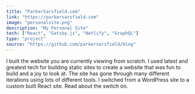 ```yaml
---
title: "ParkerSarsfield.com"
link: "https://parkersarsfield.com"
image: "personalsite.png"
description: "My Personal Site"
tech: ["React", "Gatsby.js", "Netlify", "GraphQL"]
type: "project"
source: "https://github.com/parkersarsfield/blog"
---
```


I built the website you are currently viewing from scratch. I used latest and greatest tech for building static sites to create a website that was fun to build and a joy to look at. The site has gone through many different iterations using lots of different tools. I switched from a WordPress site to a custom built React site. Read about the switch on.
